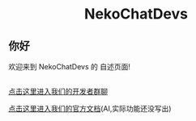 <div align="center">

# NekoChatDevs

</div>

## 你好

欢迎来到 NekoChatDevs 的 自述页面!

## 


## 

[点击这里进入我们的开发者群聊](https://qm.qq.com/q/iYgtqyfo78)

[点击这里进入我们的官方文档](https://NekoChatDevs.github.io)(AI,实际功能还没写出)
